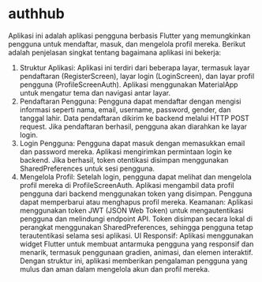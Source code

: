 # authhub

Aplikasi ini adalah aplikasi pengguna berbasis Flutter yang memungkinkan pengguna untuk mendaftar, masuk, dan mengelola profil mereka. Berikut adalah penjelasan singkat tentang bagaimana aplikasi ini bekerja:
1. Struktur Aplikasi:
Aplikasi ini terdiri dari beberapa layar, termasuk layar pendaftaran (RegisterScreen), layar login (LoginScreen), dan layar profil pengguna (ProfileScreenAuth).
Aplikasi menggunakan MaterialApp untuk mengatur tema dan navigasi antar layar.
2. Pendaftaran Pengguna:
Pengguna dapat mendaftar dengan mengisi informasi seperti nama, email, username, password, gender, dan tanggal lahir.
Data pendaftaran dikirim ke backend melalui HTTP POST request. Jika pendaftaran berhasil, pengguna akan diarahkan ke layar login.
3. Login Pengguna:
Pengguna dapat masuk dengan memasukkan email dan password mereka.
Aplikasi mengirimkan permintaan login ke backend. Jika berhasil, token otentikasi disimpan menggunakan SharedPreferences untuk sesi pengguna.
4. Mengelola Profil:
Setelah login, pengguna dapat melihat dan mengelola profil mereka di ProfileScreenAuth.
Aplikasi mengambil data profil pengguna dari backend menggunakan token yang disimpan. Pengguna dapat memperbarui atau menghapus profil mereka.
Keamanan:
Aplikasi menggunakan token JWT (JSON Web Token) untuk mengautentikasi pengguna dan melindungi endpoint API.
Token disimpan secara lokal di perangkat menggunakan SharedPreferences, sehingga pengguna tetap terautentikasi selama sesi aplikasi.
UI Responsif:
Aplikasi menggunakan widget Flutter untuk membuat antarmuka pengguna yang responsif dan menarik, termasuk penggunaan gradien, animasi, dan elemen interaktif.
Dengan struktur ini, aplikasi memberikan pengalaman pengguna yang mulus dan aman dalam mengelola akun dan profil mereka.

